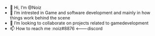 - 👋 Hi, I’m @Noiz
- 👀 I’m intrested in Game and software development and mainly in how things work behind the scene
- 💞️ I’m looking to collaborate on projects related to gamedevelopment
- 📫 How to reach me :noiz#8876 <---discord

<!---
shrinjoy/shrinjoy is a ✨ special ✨ repository because its `README.md` (this file) appears on your GitHub profile.
You can click the Preview link to take a look at your changes.
--->
